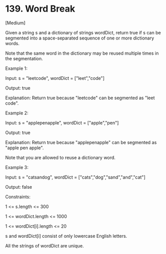 # 139. Word Break

[Medium]

Given a string s and a dictionary of strings wordDict, return true if s can be segmented into a space-separated sequence of one or more dictionary words.

Note that the same word in the dictionary may be reused multiple times in the segmentation.

Example 1:

Input: s = "leetcode", wordDict = ["leet","code"]

Output: true

Explanation: Return true because "leetcode" can be segmented as "leet code".

Example 2:

Input: s = "applepenapple", wordDict = ["apple","pen"]

Output: true

Explanation: Return true because "applepenapple" can be segmented as "apple pen apple".

Note that you are allowed to reuse a dictionary word.

Example 3:

Input: s = "catsandog", wordDict = ["cats","dog","sand","and","cat"]

Output: false 

Constraints:

1 <= s.length <= 300

1 <= wordDict.length <= 1000

1 <= wordDict[i].length <= 20

s and wordDict[i] consist of only lowercase English letters.

All the strings of wordDict are unique.